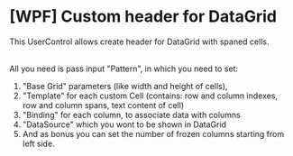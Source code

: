 # [WPF] Custom header for DataGrid
This UserControl allows create header for DataGrid with spaned cells. <br><br>

All you need is pass input "Pattern", in which you need to set: <br>
1) "Base Grid" parameters (like width and height of cells), <br>
2) "Template" for each custom Cell (contains: row and column indexes, row and column spans, text content of cell) <br>
3) "Binding" for each column, to associate data with columns <br>
4) "DataSource" which you wont to be shown in DataGrid <br>
5) And as bonus you can set the number of frozen columns starting from left side.
